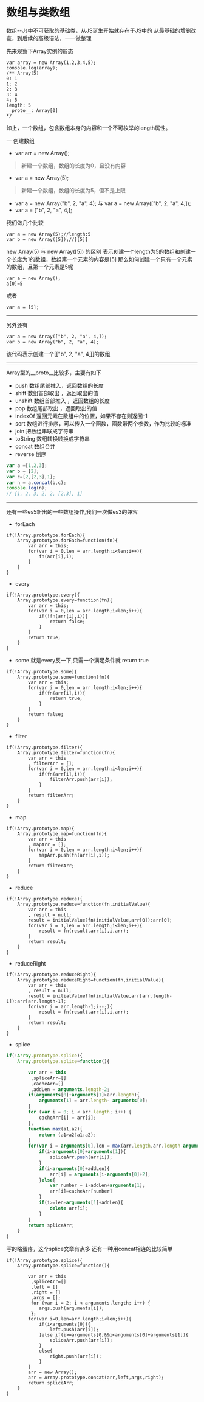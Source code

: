 # 数组与类数组

数组--Js中不可获取的基础类，从JS诞生开始就存在于JS中的
从最基础的增删改查，到后续的高级语法，一一做整理

先来观察下Array实例的形态
```
var array = new Array(1,2,3,4,5);
console.log(array);
/** Array[5]
0: 1
1: 2
2: 3
3: 4
4: 5
length: 5
__proto__: Array[0]
*/
```
如上，一个数组，包含数组本身的内容和一个不可枚举的length属性。


一 创建数组
* var arr = new Array();
> 新建一个数组，数组的长度为0，且没有内容
* var a = new Array(5);
> 新建一个数组，数组的长度为5，但不是上限
* var a = new Array("b", 2, "a", 4); 与 var a = new Array(["b", 2, "a", 4,]);
* var a = ["b", 2, "a", 4,];

我们做几个比较
```
var a = new Array(5);//length:5
var b = new Array([5]);//[[5]]
```
new Array(5) 与 new Array([5]) 的区别
表示创建一个length为5的数组和创建一个长度为1的数组，数组第一个元素的内容是[5]
那么如何创建一个只有一个元素的数组，且第一个元素是5呢
```
var a = new Array();
a[0]=5
```
或者
```
var a = [5];
```
-------
另外还有
```
var a = new Array(["b", 2, "a", 4,]);
var b = new Array("b", 2, "a", 4);
```
该代码表示创建一个[["b", 2, "a", 4,]]的数组

-------
Array型的__proto__比较多，主要有如下
* push 数组尾部推入，返回数组的长度
* shift 数组首部取出 ，返回取出的值
* unshift 数组首部推入 ，返回数组的长度
* pop 数组尾部取出 ，返回取出的值
* indexOf 返回元素在数组中的位置，如果不存在则返回-1
* sort 数组进行排序，可以传入一个函数，函数带两个参数，作为比较的标准
* join 把数组串联成字符串
* toString 数组转换转换成字符串
* concat 数组合并
* reverse 倒序
``` js
var a =[1,2,3];
var b = [2];
var c=[2,[2,3],1];
var n = a.concat(b,c);
console.log(n);
// [1, 2, 3, 2, 2, [2,3], 1]
```

------
还有一些es5新出的一些数组操作,我们一次做es3的兼容
* forEach
```
if(!Array.prototype.forEach){
	Array.prototype.forEach=function(fn){
		var arr = this;
		for(var i = 0,len = arr.length;i<len;i++){
			fn(arr[i],i);
		}
	}
}
```
* every
```
if(!Array.prototype.every){
	Array.prototype.every=function(fn){
		var arr = this;
		for(var i = 0,len = arr.length;i<len;i++){
			if(!fn(arr[i],i)){
				return false;
			}
		}
		return true;
	}		
}
```
* some 就是every反一下,只需一个满足条件就 return true
```
if(!Array.prototype.some){
	Array.prototype.some=function(fn){
		var arr = this;
		for(var i = 0,len = arr.length;i<len;i++){
			if(fn(arr[i],i)){
				return true;
			}
		}
		return false;
	}		
}
```
* filter
```
if(!Array.prototype.filter){
	Array.prototype.filter=function(fn){
		var arr = this
		, filterArr = [];
		for(var i = 0,len = arr.length;i<len;i++){
			if(fn(arr[i],i)){
				filterArr.push(arr[i]);
			}
		}
		return filterArr;
	}		
}
```
* map
```
if(!Array.prototype.map){
	Array.prototype.map=function(fn){
		var arr = this
		, mapArr = [];
		for(var i = 0,len = arr.length;i<len;i++){
			mapArr.push(fn(arr[i],i));
		}
		return filterArr;
	}		
}
```

* reduce

```
if(!Array.prototype.reduce){
	Array.prototype.reduce=function(fn,initialValue){
		var arr = this
		, result = null;
		result = initialValue?fn(initialValue,arr[0]):arr[0];
		for(var i = 1,len = arr.length;i<len;i++){
			result = fn(result,arr[i],i,arr);
		}
		return result;
	}		
}
```
* reduceRight
```
if(!Array.prototype.reduceRight){
	Array.prototype.reduceRight=function(fn,initialValue){
		var arr = this
		, result = null;
		result = initialValue?fn(initialValue,arr[arr.length-1]):arr[arr.length-1];
		for(var i = arr.length-1;i--;){
			result = fn(result,arr[i],i,arr);
		}
		return result;
	}		
}
```
* splice
```js
if(!Array.prototype.splice){
	Array.prototype.splice=function(){

		var arr = this
		 ,spliceArr=[]
		 ,cacheArr=[]
		 ,addLen = arguments.length-2;
		if(arguments[0]+arguments[1]>arr.length){
			arguments[1] = arr.length- arguments[0];			
		} 
		for (var i = 0; i < arr.length; i++) {
			cacheArr[i] = arr[i];
		};
		function max(a1,a2){
			return (a1>a2?a1:a2);
		}
		for(var i = arguments[0],len = max(arr.length,arr.length-arguments[1]+addLen);i<len;i++){
			if(i<arguments[0]+arguments[1]){
				spliceArr.push(arr[i]);
			}
			if(i<arguments[0]+addLen){
				arr[i] = arguments[i-arguments[0]+2];
			}else{
				var number = i-addLen+arguments[1];
				arr[i]=cacheArr[number]
			}
			if(i>=len-arguments[1]+addLen){
				delete arr[i];
			}
		}
		return spliceArr;
	}		
}
```
写的略蛋疼，这个splice文章有点多
还有一种用concat相连的比较简单
```
if(!Array.prototype.splice){
	Array.prototype.splice=function(){

		var arr = this
		 ,spliceArr=[]
		 ,left = []
		 ,right = []
		 ,args = [];
		 for (var i = 2; i < arguments.length; i++) {
		 	args.push(arguments[i]);
		 };
		for(var i=0,len=arr.length;i<len;i++){
			if(i<arguments[0]){
				left.push(arr[i]);
			}else if(i>=arguments[0]&&i<arguments[0]+arguments[1]){
				spliceArr.push(arr[i]);
			}
			else{
				right.push(arr[i]);
			}
		}
		arr = new Array();
		arr = Array.prototype.concat(arr,left,args,right);
		return spliceArr;
	}		
}
```
